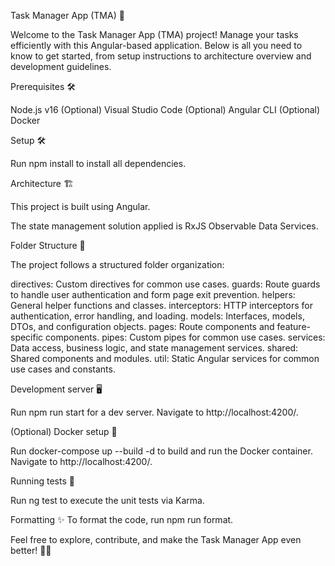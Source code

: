 
Task Manager App (TMA) 🚀

Welcome to the Task Manager App (TMA) project! Manage your tasks efficiently with this Angular-based application. Below is all you need to know to get started, from setup instructions to architecture overview and development guidelines.

Prerequisites 🛠️

Node.js v16
(Optional) Visual Studio Code
(Optional) Angular CLI
(Optional) Docker

Setup 🛠️

Run npm install to install all dependencies.

Architecture 🏗️

This project is built using Angular.

The state management solution applied is RxJS Observable Data Services.

Folder Structure 📁

The project follows a structured folder organization:

directives: Custom directives for common use cases.
guards: Route guards to handle user authentication and form page exit prevention.
helpers: General helper functions and classes.
interceptors: HTTP interceptors for authentication, error handling, and loading.
models: Interfaces, models, DTOs, and configuration objects.
pages: Route components and feature-specific components.
pipes: Custom pipes for common use cases.
services: Data access, business logic, and state management services.
shared: Shared components and modules.
util: Static Angular services for common use cases and constants.

Development server 🖥️

Run npm run start for a dev server. Navigate to http://localhost:4200/.

(Optional) Docker setup 🐳

Run docker-compose up --build -d to build and run the Docker container. Navigate to http://localhost:4200/.

Running tests 🧪

Run ng test to execute the unit tests via Karma.

Formatting ✨
To format the code, run npm run format.

Feel free to explore, contribute, and make the Task Manager App even better! 🚀📝

